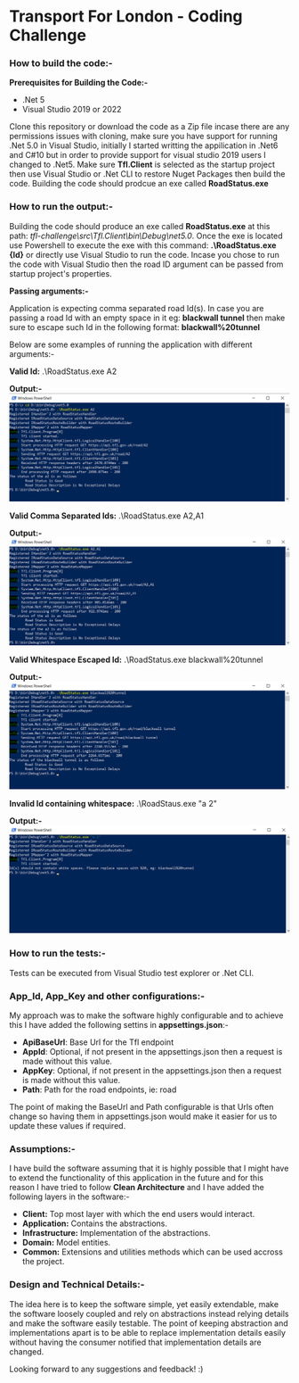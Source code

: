 # Transport For London - Coding Challenge

### How to build the code:-

**Prerequisites for Building the Code:-**

* .Net 5
* Visual Studio 2019 or 2022

Clone this repository or download the code as a Zip file incase there are any permissions issues with cloning, make sure you have support for running .Net 5.0 in Visual Studio, initially I started writting the appilication in .Net6 and C#10 but in order to provide support for visual studio 2019 users I changed to .Net5.
Make sure **Tfl.Client** is selected as the startup project then use Visual Studio or .Net CLI to restore Nuget Packages then build the code. Building the code should prodcue an exe called **RoadStatus.exe**

### How to run the output:-

Building the code should produce an exe called **RoadStatus.exe** at this path: *tfl-challenge\src\Tfl.Client\bin\Debug\net5.0*. Once the exe is located use Powershell to execute the exe with this command: **.\RoadStatus.exe {Id}** or directly use Visual Studio to run the code. Incase you chose to run the code with Visual Studio then the road ID argument can be passed from startup project's properties.

**Passing arguments:-**

Application is expecting comma separated road Id(s). In case you are passing a road Id with an empty space in it eg: **blackwall tunnel** then make sure to escape such Id in the following format: **blackwall%20tunnel**

Below are some examples of running the application with different arguments:-

**Valid Id:** .\RoadStatus.exe A2

**Output:-**
![alt text](https://github.com/FatehAhmad/static-assets/blob/main/screenshots/tfl/RoadStatus.exe%20A2.png)

**Valid Comma Separated Ids:** .\RoadStatus.exe A2,A1

**Output:-**
![alt text](https://github.com/FatehAhmad/static-assets/blob/main/screenshots/tfl/RoadStatus.exe%20A2%2CA1.png)

**Valid Whitespace Escaped Id:** .\RoadStatus.exe blackwall%20tunnel

**Output:-**
![alt text](https://github.com/FatehAhmad/static-assets/blob/main/screenshots/tfl/RoadStatus.exe%20blackwall%2520tunnel.png)

**Invalid Id containing whitespace:** .\RoadStaus.exe "a 2"

**Output:-**
![alt text](https://github.com/FatehAhmad/static-assets/blob/main/screenshots/tfl/RoadStaus.exe%20'a%202'.png)


### How to run the tests:-

Tests can be executed from Visual Studio test explorer or .Net CLI.


### App_Id, App_Key and other configurations:-

My approach was to make the software highly configurable and to achieve this I have added the following settins in **appsettings.json**:-

* **ApiBaseUrl**: Base Url for the Tfl endpoint
* **AppId**: Optional, if not present in the appsettings.json then a request is made without this value.
* **AppKey**: Optional, if not present in the appsettings.json then a request is made without this value.
* **Path**: Path for the road endpoints, ie: road

The point of making the BaseUrl and Path configurable is that Urls often change so having them in appsettings.json would make it easier for us to update these values if required.

### Assumptions:-

I have build the software assuming that it is highly possible that I might have to extend the functionality of this application in the future and for this reason I have tried to follow **Clean Architecture** and I have added the following layers in the software:-

* **Client:** Top most layer with which the end users would interact.
* **Application:** Contains the abstractions.
* **Infrastructure:** Implementation of the abstractions.
* **Domain:** Model entities.
* **Common:** Extensions and utilities methods which can be used accross the project.

### Design and Technical Details:-

The idea here is to keep the software simple, yet easily extendable, make the software loosely coupled and rely on abstractions instead relying details and make the software easily testable. The point of keeping abstraction and implementations apart is to be able to replace implementation details easily without having the consumer notified that implementation details are changed.

Looking forward to any suggestions and feedback! :)
